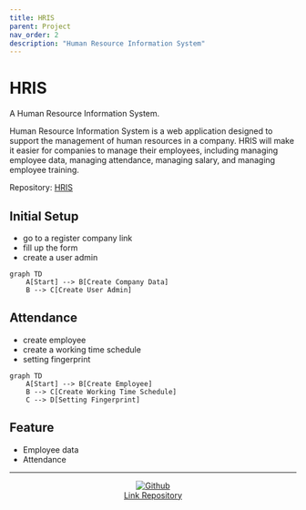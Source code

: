 ```yaml
---
title: HRIS
parent: Project
nav_order: 2
description: "Human Resource Information System"
---
```


# HRIS
A Human Resource Information System.

Human Resource Information System is a web application designed to support the management of human resources in a company. HRIS will make it easier for companies to manage their employees, including managing employee data, managing attendance, managing salary, and managing employee training.

Repository: [HRIS](https://github.com/programinglive/hris)

## Initial Setup

- go to a register company link
- fill up the form
- create a user admin

```mermaid
graph TD
    A[Start] --> B[Create Company Data]
    B --> C[Create User Admin]
```

## Attendance

- create employee
- create a working time schedule
- setting fingerprint

```mermaid
graph TD
    A[Start] --> B[Create Employee]
    B --> C[Create Working Time Schedule]
    C --> D[Setting Fingerprint]
```

## Feature
- Employee data
- Attendance

---

<div style="display: flex; flex-direction: column; align-items: center;">
  <a href="https://github.com/programinglive/hris">
    <img src="https://icongr.am/devicon/github-original.svg?size=50&color=currentColor" alt="Github" />
  </a>
  <a href="https://github.com/programinglive/hris">
    Link Repository
  </a>
</div>